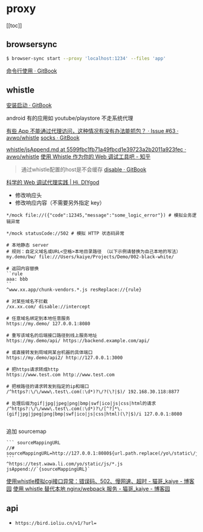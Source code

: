 # proxy
[[toc]]
## browsersync
```sh
$ browser-sync start --proxy 'localhost:1234' --files 'app'
```
[命令行使用 · GitBook](https://elemefe.github.io/sip/browsersync/command-line.html)

## whistle
[安装启动 · GitBook](http://wproxy.org/whistle/install.html)

android 有的应用如 youtube/playstore 不走系统代理

[有些 App 不能通过代理访问，这种情况有没有办法能抓包？ · Issue #63 · avwo/whistle](https://github.com/avwo/whistle/issues/63)
[socks · GitBook](http://wproxy.org/whistle/rules/socks.html)

[whistle/jsAppend.md at 5599fbc1fb71a49fbcd1e39723a2b2011a923fec · avwo/whistle](https://github.com/avwo/whistle/blob/5599fbc1fb71a49fbcd1e39723a2b2011a923fec/docs/zh/rules/jsAppend.md)
[使用 Whistle 作为你的 Web 调试工具吧 - 知乎](https://zhuanlan.zhihu.com/p/79037633)

> 通过whistle配置的host是不会缓存
[disable · GitBook](https://wproxy.org/whistle/rules/disable.html)

[科学的 Web 调试代理实践 | Hi, DIYgod](https://diygod.me/web-debugging-proxy/)

- 修改响应头
- 修改响应内容（不需要另外指定 key）

```
*/mock file://({"code":12345,"message":"some_logic_error"}) # 模拟业务逻辑异常

*/mock statusCode://502 # 模拟 HTTP 状态码异常

# 本地静态 server
# 规则：自定义域名或URL<空格>本地目录路径 （以下示例请替换为自己本地的写法）
my.demo/bw/ file:///Users/kaiye/Projects/Demo/002-black-white/

# 返回内容替换
``rule
aaa: bbb
``
^www.xx.app/chunk-vendors.*.js resReplace://{rule}

# 对某些域名不拦截
/xx.xx.com/ disable://intercept

# 任意域名绑定到本地任意服务
https://my.demo/ 127.0.0.1:8080

# 重写该域名的后端接口路径到线上服务地址
https://my.demo/api/ https://backend.example.com/api/

# 或直接转发到局域网某台机器的具体端口
https://my.demo/api2/ http://127.0.0.1:3000

# 把https请求转成http
https://www.test.com http://www.test.com

# 把根路径的请求转发到指定的ip和端口
/^https?:\/\/www\.test\.com(:\d*)?\/?(\?|$)/ 192.168.30.118:8877

# 处理后缀为gif|jpg|jpeg|png|bmp|swf|ico|js|css|html的请求
/^https?:\/\/www\.test\.com(:\d*)?\/[^?]*\.(gif|jpg|jpeg|png|bmp|swf|ico|js|css|html)(\?|$)/i 127.0.0.1:8080


```

追加 sourcemap
````
``` sourceMappingURL
//# sourceMappingURL=http://127.0.0.1:8080${url.path.replace(/yo\/static\/js\/(.*)\.js/ig,static/js/$1.js.map)}
```
^https://test.wawa.li.com/yo/static/js/*.js jsAppend://`{sourceMappingURL}`
````

[使用whistle模拟cgi接口异常：错误码、502、慢网速、超时 - 猫哥_kaiye - 博客园](https://www.cnblogs.com/kaiye/p/10137592.html)
[使用 whistle 替代本地 nginx/webpack 服务 - 猫哥_kaiye - 博客园](https://www.cnblogs.com/kaiye/p/9628692.html)

## api

- `https://bird.ioliu.cn/v1/?url=`

